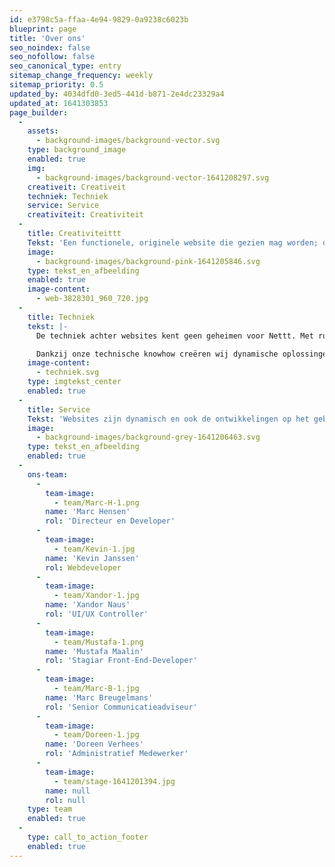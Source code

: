 ```yaml
---
id: e3798c5a-ffaa-4e94-9829-0a9238c6023b
blueprint: page
title: 'Over ons'
seo_noindex: false
seo_nofollow: false
seo_canonical_type: entry
sitemap_change_frequency: weekly
sitemap_priority: 0.5
updated_by: 4034dfd0-3ed5-441d-b871-2e4dc23329a4
updated_at: 1641303853
page_builder:
  -
    assets:
      - background-images/background-vector.svg
    type: background_image
    enabled: true
    img:
      - background-images/background-vector-1641208297.svg
    creativeit: Creativeit
    techniek: Techniek
    service: Service
    creativiteit: Creativiteit
  -
    title: Creativiteittt
    Tekst: 'Een functionele, originele website die gezien mag worden; ook dat is een speerpunt van Nettt. Het ontwikkelen van een optimaal functionerende website vraagt om creatief denkwerk. En dat kunt u met een gerust hart aan de vakmensen van Nettt toevertrouwen.'
    image:
      - background-images/background-pink-1641205846.svg
    type: tekst_en_afbeelding
    enabled: true
    image-content:
      - web-3828301_960_720.jpg
  -
    title: Techniek
    tekst: |-
      De techniek achter websites kent geen geheimen voor Nettt. Met ruim honderd klanten hebben wij de nodige ervaring met het realiseren van content management systemen, mobiele en internetapplicaties, de laatste webstandaarden, zoekmachine-optimalisatie , inspectietools, webshops en andere technische webstandjes. 

      Dankzij onze technische knowhow creëren wij dynamische oplossingen die inspelen op de behoeften van de (eind)gebruikers. Onze kennis is altijd up-to-date, zodat wij ook met de nieuwste ontwikkelingen uitstekend uit de voeten kunnen.
    image-content:
      - techniek.svg
    type: imgtekst_center
    enabled: true
  -
    title: Service
    Tekst: 'Websites zijn dynamisch en ook de ontwikkelingen op het gebied van internet zijn voortdurend in beweging. Met een goedwerkende, mooie website bent er dan ook niet: grondig, periodiek onderhoud is een absolute must. Nettt is uw partner als het gaat om het onderhoud van techniek, inhoud, vindbaarheid en meer. Bij Nettt is de continuïteit van uw website altijd gewaarborgd.'
    image:
      - background-images/background-grey-1641206463.svg
    type: tekst_en_afbeelding
    enabled: true
  -
    ons-team:
      -
        team-image:
          - team/Marc-H-1.png
        name: 'Marc Hensen'
        rol: 'Directeur en Developer'
      -
        team-image:
          - team/Kevin-1.jpg
        name: 'Kevin Janssen'
        rol: Webdeveloper
      -
        team-image:
          - team/Xandor-1.jpg
        name: 'Xandor Naus'
        rol: 'UI/UX Controller'
      -
        team-image:
          - team/Mustafa-1.png
        name: 'Mustafa Maalin'
        rol: 'Stagiar Front-End-Developer'
      -
        team-image:
          - team/Marc-B-1.jpg
        name: 'Marc Breugelmans'
        rol: 'Senior Communicatieadviseur'
      -
        team-image:
          - team/Doreen-1.jpg
        name: 'Doreen Verhees'
        rol: 'Administratief Medewerker'
      -
        team-image:
          - team/stage-1641201394.jpg
        name: null
        rol: null
    type: team
    enabled: true
  -
    type: call_to_action_footer
    enabled: true
---
```

